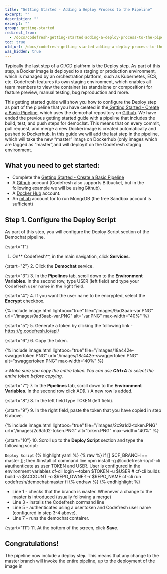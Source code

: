 ```yaml
---
title: "Getting Started - Adding a Deploy Process to the Pipeline"
excerpt: ""
description: ""
excerpt: ""
group: getting-started
redirect_from:
  - /docs/codefresh-getting-started-adding-a-deploy-process-to-the-pipeline/
toc: true
old_url: /docs/codefresh-getting-started-adding-a-deploy-process-to-the-pipeline
was_hidden: true
---
```

Typically the last step of a CI/CD platform is the Deploy step. As part of this step, a Docker image is deployed to a staging or production environment, which is managed by an orchestration platform, such as Kubernetes, ECS, etc. Codefresh features its own staging environment, which enables all team members to view the container (as standalone or composition) for feature preview, manual testing, bug reproduction and more.

This getting started guide will show you how to configure the Deploy step as part of the pipeline that you have created in the[ Getting Started - Create a Basic Pipeline](https://dash.readme.io/project/codefresh-docs/v1.0/docs/getting-started-create-a-basic-pipeline), which uses the demochat repository on [Github](https://github.com/). We have ended the previous getting started guide with a pipeline that includes the build, test, and push steps for demochat. This means that on every commit, pull request, and merge a new Docker image is created automatically and pushed to Dockerhub. In this guide we will add the last step in the pipeline, which will take the new “master” image on Dockerhub (only images which are tagged as “master”,and will deploy it on the Codefresh staging environment.

## What you need to get started:
  * Complete the [Getting Started - Create a Basic Pipeline](https://dash.readme.io/project/codefresh-docs/v1.0/docs/getting-started-create-a-basic-pipeline)
  * A [Github](https://github.com/) account (Codefresh also supports Bitbucket, but in the following example we will be using Github).
  * A [Docker Hub](https://hub.docker.com/) account.
  * An [mLab](https://mlab.com/) account for to run MongoDB (the free Sandbox account is sufficient)     

## Step 1. Configure the Deploy Script
As part of this step, you will configure the Deploy Script section of the Demochat pipeline.

{:start="1"}
1. On** Codefresh**, in the main navigation, click **Services**.

{:start="2"}
2. Click the **Demochat** service.

{:start="3"}
3.  In the **Pipelines** tab, scroll down to the **Environment Variables**. In the second row, type USER (left field) and type your Codefresh user name in the right field.

{:start="4"}
4. If you want the user name to be encrypted, select the **Encrypt** checkbox. 

{% include image.html 
lightbox="true" 
file="/images/9ad3aab-var.PNG" 
url="/images/9ad3aab-var.PNG"
alt="var.PNG"
max-width="40%" 
%}

{:start="5"}
5. Generate a token by clicking the following link - https://g.codefresh.io/api/

{:start="6"}
6. Copy the token.

{% include image.html 
lightbox="true" 
file="/images/18a442e-swaggertoken.PNG" 
url="/images/18a442e-swaggertoken.PNG"
alt="swaggertoken.PNG"
max-width="40%" 
%}
 
   *> Make sure you copy the entire token. You can use **Ctrl+A** to select the entire token before copying.*  

{:start="7"}
7. In the **Pipelines** tab, scroll down to the **Environment Variables**. In the second row click ADD. \\ 
A new row is added.

{:start="8"}
8. In the left field type TOKEN (left field).

{:start="9"}
9. In the right field, paste the token that you have copied in step 6 above.

{% include image.html 
lightbox="true" 
file="/images/2c9a1d2-token.PNG" 
url="/images/2c9a1d2-token.PNG"
alt="token.PNG"
max-width="40%" 
%}
  
{:start="10"}
10. Scroll up to the **Deploy Script** section and type the following script:

  `Deploy Script`
{% highlight yaml %}
{% raw %}
if [[ $CF_BRANCH == master ]]; then
     #install cf command line
     npm install -g @codefresh-io/cf-cli
     #authenticate as user TOKEN and USER. User is configured in the environment variables
     cf-cli login --token $TOKEN -u $USER
     # cf-cli builds build -a $ACCOUNT -o $REPO_OWNER -r $REPO_NAME
     cf-cli run codefresh/demochat:master
     fi
{% endraw %}
{% endhighlight %}

  * Line 1 - checks that the branch is master. Whenever a change to the master is introduced (usually following a merge) 
  * Line 3 -  installs the Codefresh command line 
  * Line 5 - authenticates using a user token and Codefresh user name (configured in step 3-4 above). 
  * Line 7 - runs the demochat container.

{:start="11"}
11. At the bottom of the screen, click **Save**.

## Congratulations!
The pipeline now include a deploy step. This means that any change to the master branch will invoke the entire pipeline, up to the deployment of the image in
